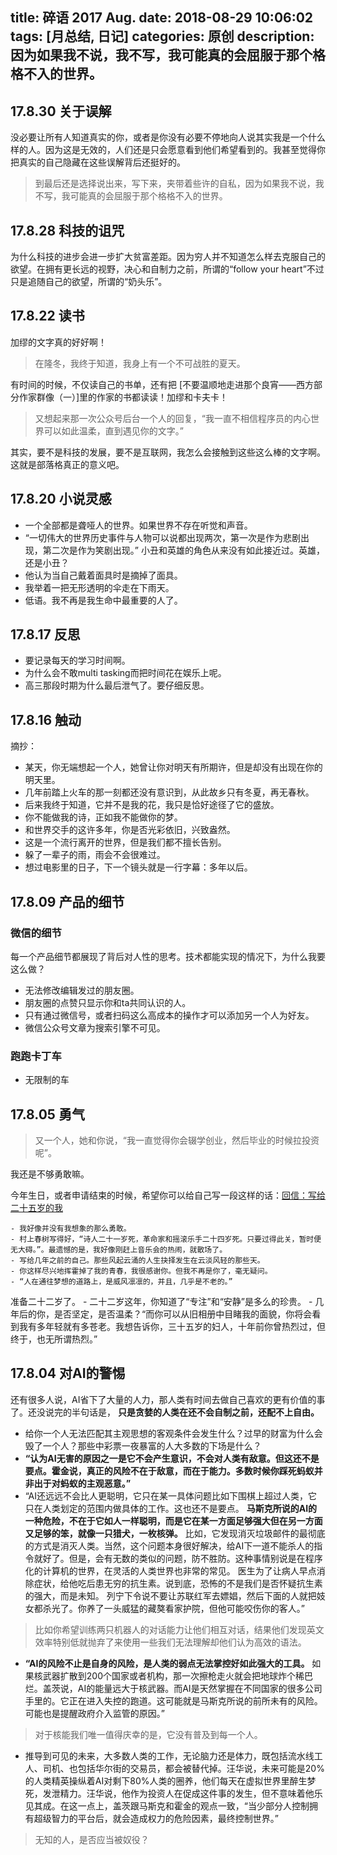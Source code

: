 title: 碎语 2017 Aug.
date: 2018-08-29 10:06:02
tags: [月总结, 日记]
categories: 原创
description: 因为如果我不说，我不写，我可能真的会屈服于那个格格不入的世界。
---

## 17.8.30 关于误解

没必要让所有人知道真实的你，或者是你没有必要不停地向人说其实我是一个什么样的人。因为这是无效的，人们还是只会愿意看到他们希望看到的。我甚至觉得你把真实的自己隐藏在这些误解背后还挺好的。

> 到最后还是选择说出来，写下来，夹带着些许的自私，因为如果我不说，我不写，我可能真的会屈服于那个格格不入的世界。

## 17.8.28 科技的诅咒

为什么科技的进步会进一步扩大贫富差距。因为穷人并不知道怎么样去克服自己的欲望。在拥有更长远的视野，决心和自制力之前，所谓的“follow your heart”不过只是追随自己的欲望，所谓的“奶头乐”。


## 17.8.22 读书

加缪的文字真的好好啊！

> 在隆冬，我终于知道，我身上有一个不可战胜的夏天。

有时间的时候，不仅读自己的书单，还有把 [不要温顺地走进那个良宵——西方部分作家群像（一）]里的作家的书都读读！加缪和卡夫卡！

> 又想起来那一次公众号后台一个人的回复，“我一直不相信程序员的内心世界可以如此温柔，直到遇见你的文字。”

其实，要不是科技的发展，要不是互联网，我怎么会接触到这些这么棒的文字啊。这就是部落格真正的意义吧。


## 17.8.20 小说灵感

- 一个全部都是聋哑人的世界。如果世界不存在听觉和声音。
- “一切伟大的世界历史事件与人物可以说都出现两次，第一次是作为悲剧出现，第二次是作为笑剧出现。” 小丑和英雄的角色从来没有如此接近过。英雄，还是小丑？
- 他认为当自己戴着面具时是摘掉了面具。
- 我举着一把无形透明的伞走在下雨天。
- 低语。我不再是我生命中最重要的人了。


## 17.8.17 反思

- 要记录每天的学习时间啊。
- 为什么会不敢multi tasking而把时间花在娱乐上呢。
- 高三那段时期为什么最后泄气了。要仔细反思。


## 17.8.16 触动

摘抄：
- 某天，你无端想起一个人，她曾让你对明天有所期许，但是却没有出现在你的明天里。
- 几年前踏上火车的那一刻都还没有意识到，从此故乡只有冬夏，再无春秋。
- 后来我终于知道，它并不是我的花，我只是恰好途径了它的盛放。
- 你不能做我的诗，正如我不能做你的梦。
- 和世界交手的这许多年，你是否光彩依旧，兴致盎然。
- 这是一个流行离开的世界，但是我们都不擅长告别。
- 躲了一辈子的雨，雨会不会很难过。
- 想过电影里的日子，下一个镜头就是一行字幕：多年以后。


## 17.8.09 产品的细节

### 微信的细节

每一个产品细节都展现了背后对人性的思考。技术都能实现的情况下，为什么我要这么做？

- 无法修改编辑发过的朋友圈。
- 朋友圈的点赞只显示你和ta共同认识的人。
- 只有通过微信号，或者扫码这么高成本的操作才可以添加另一个人为好友。
- 微信公众号文章为搜索引擎不可见。

### 跑跑卡丁车

- 无限制的车


## 17.8.05 勇气

> 又一个人，她和你说，“我一直觉得你会辍学创业，然后毕业的时候拉投资呢”。

我还是不够勇敢嘛。

今年生日，或者申请结束的时候，希望你可以给自己写一段这样的话：[回信：写给二十五岁的我](https://www.douban.com/note/620072808/)

	- 我好像并没有我想象的那么勇敢。
	- 村上春树写得好，“诗人二十一岁死，革命家和摇滚乐手二十四岁死。只要过得此关，暂时便无大碍。”。最遗憾的是，我好像刚赶上音乐会的热闹，就散场了。
	- 写给几年之前的自己。那些风起云涌的人生抉择发生在云淡风轻的那些天。
	- 你这样尽兴地挥霍掉了我的青春，我很感谢你。但我不再是你了，毫无疑问。
	- “人在通往梦想的道路上，是威风凛凛的，并且，几乎是不老的。”

准备二十二岁了。
	- 	二十二岁这年，你知道了“专注”和“安静”是多么的珍贵。
	- 几年后的你，是否坚定，是否温柔？“而你可以从旧相册中目睹我的面貌，你将会看到我有多年轻就有多苍老。我想告诉你，三十五岁的妇人，十年前你曾热烈过，但终于，也无所谓热烈。”


## 17.8.04 对AI的警惕

还有很多人说，AI省下了大量的人力，那人类有时间去做自己喜欢的更有价值的事了。还没说完的半句话是， **只是贪婪的人类在还不会自制之前，还配不上自由。**

- 给你一个人无法匹配其主观思想的客观条件会发生什么？过早的财富为什么会毁了一个人？那些中彩票一夜暴富的人大多数的下场是什么？
- **“认为AI无害的原因之一是它不会产生意识，不会对人类有敌意。但这还不是要点。霍金说，真正的风险不在于敌意，而在于能力。多数时候你踩死蚂蚁并非出于对蚂蚁的主观恶意。”**
- “AI还远远不会比人更聪明，它只在某一具体问题比如下围棋上超过人类，它只在人类划定的范围内做具体的工作。这也还不是要点。 **马斯克所说的AI的一种危险，不在于它如人一样聪明，而是它在某一方面足够强大但在另一方面又足够的笨，就像一只猎犬，一枚核弹。**
比如，它发现消灭垃圾邮件的最彻底的方式是消灭人类。当然，这个问题本身很好解决，给AI下一道不能杀人的指令就好了。但是，会有无数的类似的问题，防不胜防。这种事情别说是在程序化的计算机的世界，在灵活的人类世界也非常的常见。 医生为了让病人早点消除症状，给他吃后患无穷的抗生素。说到底，恐怖的不是我们是否怀疑抗生素的强大，而是未知。 列宁下令说不要让苏联红军去嫖娼，然后下面的人就把妓女都杀光了。你养了一头威猛的藏獒看家护院，但他可能咬伤你的客人。”
> 比如你希望训练两只机器人的对话能力让他们相互对话，结果他们发现英文效率特别低就抛弃了来使用一些我们无法理解却他们认为高效的语法。
- **“AI的风险不止是自身的风险，是人类的弱点无法掌控好如此强大的工具。** 如果核武器扩散到200个国家或者机构，那一次擦枪走火就会把地球炸个稀巴烂。盖茨说，AI的能量远大于核武器。而AI是天然掌握在不同国家的很多公司手里的。它正在进入失控的跑道。这可能就是马斯克所说的前所未有的风险。可能也是提醒政府介入监管的原因。”
> 对于核能我们唯一值得庆幸的是，它没有普及到每一个人。
- 推导到可见的未来，大多数人类的工作，无论脑力还是体力，既包括流水线工人、司机、也包括华尔街的交易员，都会被替代掉。汪华说，未来可能是20%的人类精英操纵着AI对剩下80%人类的圈养，他们每天在虚拟世界里醉生梦死，发泄精力。汪华说，他作为投资人在促成这件事的发生，但不意味着他乐见其成。在这一点上，盖茨跟马斯克和霍金的观点一致，“当少部分人控制拥有超级智力的平台后，就会造成权力的危险因素，最终控制世界。”
> 无知的人，是否应当被奴役？